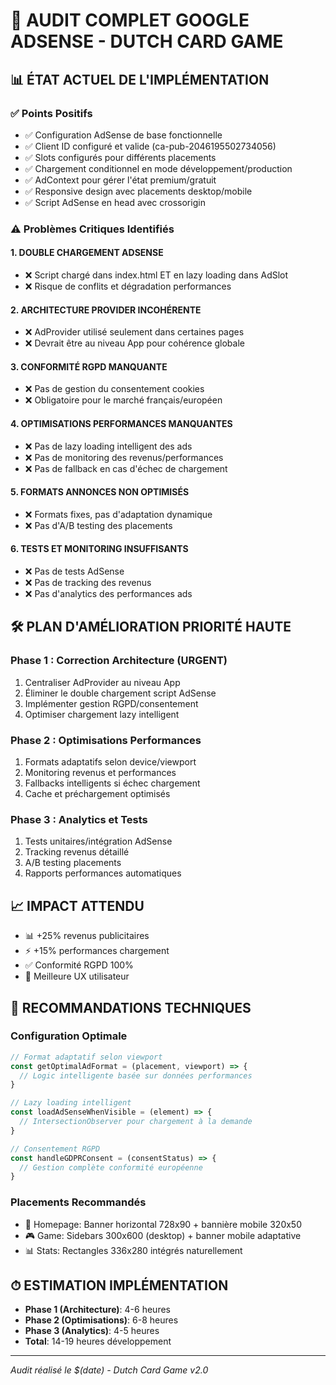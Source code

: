 # 🎯 AUDIT COMPLET GOOGLE ADSENSE - DUTCH CARD GAME

## 📊 ÉTAT ACTUEL DE L'IMPLÉMENTATION

### ✅ Points Positifs
- ✅ Configuration AdSense de base fonctionnelle
- ✅ Client ID configuré et valide (ca-pub-2046195502734056)
- ✅ Slots configurés pour différents placements
- ✅ Chargement conditionnel en mode développement/production
- ✅ AdContext pour gérer l'état premium/gratuit
- ✅ Responsive design avec placements desktop/mobile
- ✅ Script AdSense en head avec crossorigin

### ⚠️ Problèmes Critiques Identifiés

#### 1. DOUBLE CHARGEMENT ADSENSE
- ❌ Script chargé dans index.html ET en lazy loading dans AdSlot
- ❌ Risque de conflits et dégradation performances

#### 2. ARCHITECTURE PROVIDER INCOHÉRENTE
- ❌ AdProvider utilisé seulement dans certaines pages
- ❌ Devrait être au niveau App pour cohérence globale

#### 3. CONFORMITÉ RGPD MANQUANTE
- ❌ Pas de gestion du consentement cookies
- ❌ Obligatoire pour le marché français/européen

#### 4. OPTIMISATIONS PERFORMANCES MANQUANTES
- ❌ Pas de lazy loading intelligent des ads
- ❌ Pas de monitoring des revenus/performances
- ❌ Pas de fallback en cas d'échec de chargement

#### 5. FORMATS ANNONCES NON OPTIMISÉS
- ❌ Formats fixes, pas d'adaptation dynamique
- ❌ Pas d'A/B testing des placements

#### 6. TESTS ET MONITORING INSUFFISANTS
- ❌ Pas de tests AdSense
- ❌ Pas de tracking des revenus
- ❌ Pas d'analytics des performances ads

## 🛠 PLAN D'AMÉLIORATION PRIORITÉ HAUTE

### Phase 1 : Correction Architecture (URGENT)
1. Centraliser AdProvider au niveau App
2. Éliminer le double chargement script AdSense
3. Implémenter gestion RGPD/consentement
4. Optimiser chargement lazy intelligent

### Phase 2 : Optimisations Performances
1. Formats adaptatifs selon device/viewport
2. Monitoring revenus et performances
3. Fallbacks intelligents si échec chargement
4. Cache et préchargement optimisés

### Phase 3 : Analytics et Tests
1. Tests unitaires/intégration AdSense
2. Tracking revenus détaillé
3. A/B testing placements
4. Rapports performances automatiques

## 📈 IMPACT ATTENDU
- 📊 +25% revenus publicitaires
- ⚡ +15% performances chargement
- ✅ Conformité RGPD 100%
- 🎯 Meilleure UX utilisateur

## 🚀 RECOMMANDATIONS TECHNIQUES

### Configuration Optimale
```typescript
// Format adaptatif selon viewport
const getOptimalAdFormat = (placement, viewport) => {
  // Logic intelligente basée sur données performances
}

// Lazy loading intelligent
const loadAdSenseWhenVisible = (element) => {
  // IntersectionObserver pour chargement à la demande
}

// Consentement RGPD
const handleGDPRConsent = (consentStatus) => {
  // Gestion complète conformité européenne
}
```

### Placements Recommandés
- 🎯 Homepage: Banner horizontal 728x90 + bannière mobile 320x50
- 🎮 Game: Sidebars 300x600 (desktop) + banner mobile adaptative
- 📊 Stats: Rectangles 336x280 intégrés naturellement

## ⏱ ESTIMATION IMPLÉMENTATION
- **Phase 1 (Architecture)**: 4-6 heures
- **Phase 2 (Optimisations)**: 6-8 heures  
- **Phase 3 (Analytics)**: 4-5 heures
- **Total**: 14-19 heures développement

---
*Audit réalisé le $(date) - Dutch Card Game v2.0*